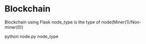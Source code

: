 # Blockchain
Blockchain using Flask
node_type is the type of node(Miner(1)/Non-miner(0))

python node.py node_type 
